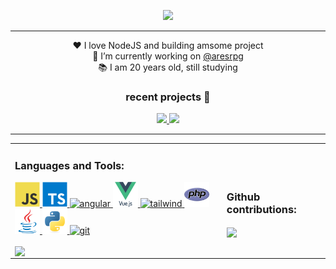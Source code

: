 <p align="center">
  <img src="https://user-images.githubusercontent.com/45180021/207181561-a4c535e5-e0ae-4509-ab1a-c0a93d2307eb.png" />
</p>

<hr></hr>
<div align="center">
❤ I love NodeJS and building amsome project <br>
💼 I’m currently working on <a href="https://github.com/aresrpg/aresrpg">@aresrpg</a> <br>
📚 I am 20 years old, still studying <br>
<p>

<h3>recent projects 📆</h3>
<a href="https://github.com/SohKey/portfolio-vue">
  <img src="https://github-readme-stats.vercel.app/api/pin/?username=sohkey&repo=portfolio-vue"/>      
</a>
<a href="https://github.com/SohKey/poke-app-angular">
<img src="https://github-readme-stats.vercel.app/api/pin/?username=sohkey&repo=poke-app-angular"/> 
</a>
</p>
</div>

<hr></hr>

<table align="center">
  <tbody>
    <tr>
      <td>
        <h3 align="left">Languages and Tools:</h3>
        <p align="left">
          <a href="https://developer.mozilla.org/en-US/docs/Web/JavaScript" target="_blank" rel="noreferrer">
            <img src="https://raw.githubusercontent.com/devicons/devicon/master/icons/javascript/javascript-original.svg" alt="javascript" width="40" height="40" />
          </a>
          <a href="https://www.typescriptlang.org/" target="_blank" rel="noreferrer">
            <img src="https://raw.githubusercontent.com/devicons/devicon/master/icons/typescript/typescript-original.svg" alt="typescript" width="40" height="40" />
          </a>
          <a href="https://angular.io" target="_blank" rel="noreferrer">
            <img src="https://angular.io/assets/images/logos/angular/angular.svg" alt="angular" width="40" height="40" />
          </a>
          <a href="https://vuejs.org/" target="_blank" rel="noreferrer">
            <img src="https://raw.githubusercontent.com/devicons/devicon/master/icons/vuejs/vuejs-original-wordmark.svg" alt="vuejs" width="40" height="40" />
          </a>
          <a href="https://tailwindcss.com/" target="_blank" rel="noreferrer">
            <img src="https://www.vectorlogo.zone/logos/tailwindcss/tailwindcss-icon.svg" alt="tailwind" width="40" height="40" />
          </a>
          <a href="https://www.php.net" target="_blank" rel="noreferrer">
            <img src="https://raw.githubusercontent.com/devicons/devicon/master/icons/php/php-original.svg" alt="php" width="40" height="40" />
          </a>
          <a href="https://www.java.com" target="_blank" rel="noreferrer">
            <img src="https://raw.githubusercontent.com/devicons/devicon/master/icons/java/java-original.svg" alt="java" width="40" height="40" />
          </a>
          <a href="https://www.python.org" target="_blank" rel="noreferrer">
            <img src="https://raw.githubusercontent.com/devicons/devicon/master/icons/python/python-original.svg" alt="python" width="40" height="40" />
          </a>
          <a href="https://git-scm.com/" target="_blank" rel="noreferrer">
            <img src="https://www.vectorlogo.zone/logos/git-scm/git-scm-icon.svg" alt="git" width="40" height="40" />
          </a>
        </p>
        <img align="center" src="https://github-readme-stats.vercel.app/api/top-langs/?username=SohKey&layout=compact&card_width=470&theme=dracula&bg_color=00000000"/>
      </td>
      <td><br><br>
        <h3 align="left">Github contributions:</h3><r>
        <p>
          <img align="center" src="https://github-readme-stats.vercel.app/api?username=SohKey&show_icons=true&theme=dracula&bg_color=00000001"/>
        </p>
      </td>
    </tr>
  </tbody>
</table>
